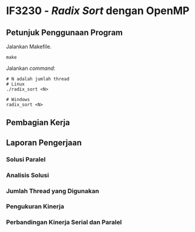 # IF3230 - *Radix Sort* dengan OpenMP

## Petunjuk Penggunaan Program

Jalankan Makefile.

```shell
make
```

Jalankan *command*:

```shell
# N adalah jumlah thread
# Linux
./radix_sort <N>

# Windows
radix_sort <N>
```

## Pembagian Kerja

## Laporan Pengerjaan

### Solusi Paralel

### Analisis Solusi

### Jumlah Thread yang Digunakan

### Pengukuran Kinerja

### Perbandingan Kinerja Serial dan Paralel